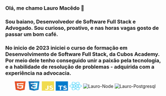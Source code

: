 
### Olá, me chamo Lauro Macêdo 👋

### Sou baiano, Desenvolvedor de Software Full Stack e Advogado. Sou curioso, proativo, e nas horas vagas gosto de passar um bom café.

### No inicio de 2023 iniciei o curso de formação em Desenvolvimento de Software Full Stack, da Cubos Academy. Por meio dele tenho conseguido unir a paixão pela tecnologia, e a habilidade de resolução de problemas - adquirida com a experiência na advocacia.


<div>
  <p align="center">
    <img align="center" alt="Lauro-HTML" height="30" width="40" src="https://raw.githubusercontent.com/devicons/devicon/master/icons/html5/html5-original.svg">
    <img align="center" alt="Lauro-CSS" height="30" width="40" src="https://raw.githubusercontent.com/devicons/devicon/master/icons/css3/css3-original.svg">
    <img align="center" alt="Lauro-Js" height="30" width="40" src="https://raw.githubusercontent.com/devicons/devicon/master/icons/javascript/javascript-plain.svg">
    <img align="center" alt="Lauro-Ts" height="30" width="40" src="https://raw.githubusercontent.com/devicons/devicon/master/icons/typescript/typescript-plain.svg">
    <img align="center" alt="Lauro-React" height="30" width="40" src="https://raw.githubusercontent.com/devicons/devicon/master/icons/react/react-original.svg">
    <img align="center" alt="Lauro-Node" height="30" width="40" src="https://cdn.jsdelivr.net/gh/devicons/devicon/icons/nodejs/nodejs-original.svg">
    <img align="center" alt="Lauro-Postgresql" height="30" width="40" src="https://cdn.jsdelivr.net/gh/devicons/devicon/icons/postgresql/postgresql-original.svg">
  </p>
</div>
